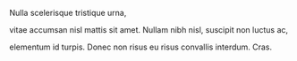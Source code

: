 Nulla scelerisque tristique urna, 

vitae accumsan nisl mattis sit amet. 
Nullam nibh nisl, suscipit non luctus ac, 

elementum id turpis. 
Donec non risus eu risus 
convallis interdum. Cras. 
